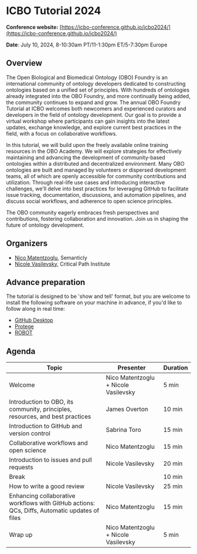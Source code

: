 # ICBO Tutorial 2024

**Conference website:** [https://icbo-conference.github.io/icbo2024/](https://icbo-conference.github.io/icbo2024/)  

**Date**: July 10, 2024, 8-10:30am PT/11-1:30pm ET/5-7:30pm Europe

## Overview

The Open Biological and Biomedical Ontology (OBO) Foundry is an international community of ontology developers dedicated to constructing ontologies based on a unified set of principles. With hundreds of ontologies already integrated into the OBO Foundry, and more continually being added, the community continues to expand and grow. The annual OBO Foundry Tutorial at ICBO welcomes both newcomers and experienced curators and developers in the field of ontology development. Our goal is to provide a virtual workshop where participants can gain insights into the latest updates, exchange knowledge, and explore current best practices in the field, with a focus on collaborative workflows.

In this tutorial, we will build upon the freely available online training resources in the OBO Academy. We will explore strategies for effectively maintaining and advancing the development of community-based ontologies within a distributed and decentralized environment. Many OBO ontologies are built and managed by volunteers or dispersed development teams, all of which are openly accessible for community contributions and utilization. Through real-life use cases and introducing interactive challenges, we'll delve into best practices for leveraging GitHub to facilitate issue tracking, documentation, discussions, and automation pipelines, and discuss social workflows, and adherence to open science principles.

The OBO community eagerly embraces fresh perspectives and contributions, fostering collaboration and innovation. Join us in shaping the future of ontology development.

## Organizers

- [Nico Matentzoglu](https://orcid.org/0000-0002-7356-1779), Semanticly
- [Nicole Vasilevsky](https://orcid.org/0000-0001-5208-3432), Critical Path Institute

## Advance preparation

The tutorial is designed to be 'show and tell' format, but you are welcome to install the following software on your machine in advance, if you'd like to follow along in real time:  

- [GitHub Desktop](https://oboacademy.github.io/obook/reference/github-desktop/)
- [Protege](https://oboacademy.github.io/obook/howto/install-protege/)
- [ROBOT](http://robot.obolibrary.org/)

## Agenda
Topic | Presenter | Duration
-- | -- | --
Welcome | Nico Matentzoglu + Nicole Vasilevsky | 5 min
Introduction to OBO, its community, principles, resources, and best practices | James Overton | 10 min
Introduction to GitHub and version control | Sabrina Toro | 15 min
Collaborative workflows and open science | Nico Matentzoglu | 15 min
Introduction to issues and pull requests | Nicole Vasilevsky | 20 min
Break | | 10 min
How to write a good review | Nicole Vasilevsky | 25 min
Enhancing collaborative workflows with GitHub actions: QCs, Diffs, Automatic updates of files | Nico Matentzoglu | 15 min
Wrap up | Nico Matentzoglu + Nicole Vasilevsky | 5 min



                                                                                                                          
